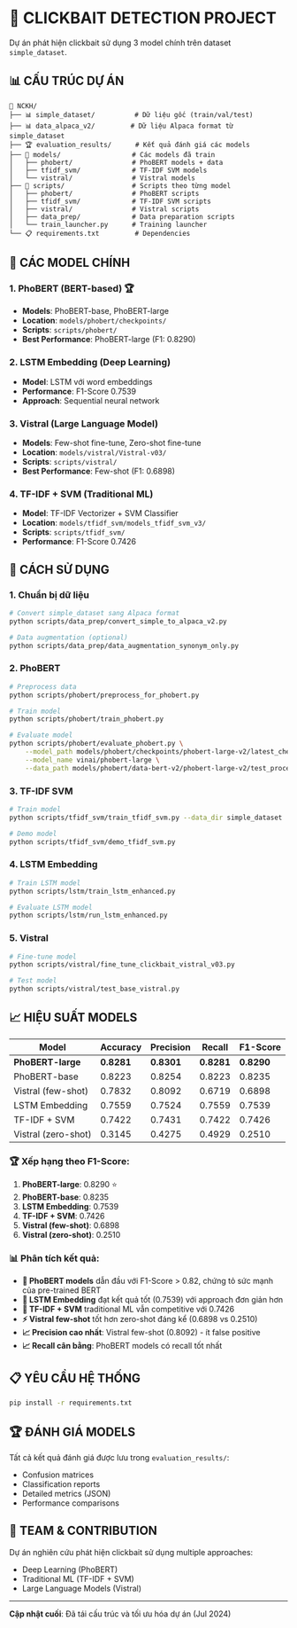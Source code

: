 # 🎯 CLICKBAIT DETECTION PROJECT

Dự án phát hiện clickbait sử dụng 3 model chính trên dataset `simple_dataset`.

## 📊 **CẤU TRÚC DỰ ÁN**

```
📁 NCKH/
├── 📊 simple_dataset/          # Dữ liệu gốc (train/val/test)
├── 📊 data_alpaca_v2/         # Dữ liệu Alpaca format từ simple_dataset
├── 🏆 evaluation_results/      # Kết quả đánh giá các models
├── 🤖 models/                  # Các models đã train
│   ├── phobert/               # PhoBERT models + data
│   ├── tfidf_svm/             # TF-IDF SVM models
│   └── vistral/               # Vistral models
├── 📝 scripts/                 # Scripts theo từng model
│   ├── phobert/               # PhoBERT scripts
│   ├── tfidf_svm/             # TF-IDF SVM scripts
│   ├── vistral/               # Vistral scripts
│   ├── data_prep/             # Data preparation scripts
│   └── train_launcher.py      # Training launcher
└── 📋 requirements.txt         # Dependencies
```

## 🤖 **CÁC MODEL CHÍNH**

### 1. **PhoBERT** (BERT-based) 🏆
- **Models**: PhoBERT-base, PhoBERT-large
- **Location**: `models/phobert/checkpoints/`
- **Scripts**: `scripts/phobert/`
- **Best Performance**: PhoBERT-large (F1: 0.8290)

### 2. **LSTM Embedding** (Deep Learning)
- **Model**: LSTM với word embeddings
- **Performance**: F1-Score 0.7539
- **Approach**: Sequential neural network

### 3. **Vistral** (Large Language Model)
- **Models**: Few-shot fine-tune, Zero-shot fine-tune
- **Location**: `models/vistral/Vistral-v03/`
- **Scripts**: `scripts/vistral/`
- **Best Performance**: Few-shot (F1: 0.6898)

### 4. **TF-IDF + SVM** (Traditional ML)
- **Model**: TF-IDF Vectorizer + SVM Classifier
- **Location**: `models/tfidf_svm/models_tfidf_svm_v3/`
- **Scripts**: `scripts/tfidf_svm/`
- **Performance**: F1-Score 0.7426

## 🚀 **CÁCH SỬ DỤNG**

### **1. Chuẩn bị dữ liệu**
```bash
# Convert simple_dataset sang Alpaca format
python scripts/data_prep/convert_simple_to_alpaca_v2.py

# Data augmentation (optional)
python scripts/data_prep/data_augmentation_synonym_only.py
```

### **2. PhoBERT**
```bash
# Preprocess data
python scripts/phobert/preprocess_for_phobert.py

# Train model
python scripts/phobert/train_phobert.py

# Evaluate model
python scripts/phobert/evaluate_phobert.py \
    --model_path models/phobert/checkpoints/phobert-large-v2/latest_checkpoint.pth \
    --model_name vinai/phobert-large \
    --data_path models/phobert/data-bert-v2/phobert-large-v2/test_processed.pkl
```

### **3. TF-IDF SVM**
```bash
# Train model
python scripts/tfidf_svm/train_tfidf_svm.py --data_dir simple_dataset

# Demo model
python scripts/tfidf_svm/demo_tfidf_svm.py
```

### **4. LSTM Embedding**
```bash
# Train LSTM model
python scripts/lstm/train_lstm_enhanced.py

# Evaluate LSTM model  
python scripts/lstm/run_lstm_enhanced.py
```

### **5. Vistral**
```bash
# Fine-tune model
python scripts/vistral/fine_tune_clickbait_vistral_v03.py

# Test model
python scripts/vistral/test_base_vistral.py
```

## 📈 **HIỆU SUẤT MODELS**

| Model | Accuracy | Precision | Recall | F1-Score |
|-------|----------|-----------|--------|----------|
| **PhoBERT-large** | **0.8281** | **0.8301** | **0.8281** | **0.8290** |
| PhoBERT-base | 0.8223 | 0.8254 | 0.8223 | 0.8235 |
| Vistral (few-shot) | 0.7832 | 0.8092 | 0.6719 | 0.6898 |
| LSTM Embedding | 0.7559 | 0.7524 | 0.7559 | 0.7539 |
| TF-IDF + SVM | 0.7422 | 0.7431 | 0.7422 | 0.7426 |
| Vistral (zero-shot) | 0.3145 | 0.4275 | 0.4929 | 0.2510 |

### 🏆 **Xếp hạng theo F1-Score:**
1. **PhoBERT-large**: 0.8290 ⭐
2. **PhoBERT-base**: 0.8235  
3. **LSTM Embedding**: 0.7539
4. **TF-IDF + SVM**: 0.7426
5. **Vistral (few-shot)**: 0.6898
6. **Vistral (zero-shot)**: 0.2510

### 📊 **Phân tích kết quả:**
- **🥇 PhoBERT models** dẫn đầu với F1-Score > 0.82, chứng tỏ sức mạnh của pre-trained BERT
- **🥈 LSTM Embedding** đạt kết quả tốt (0.7539) với approach đơn giản hơn
- **🥉 TF-IDF + SVM** traditional ML vẫn competitive với 0.7426  
- **⚡ Vistral few-shot** tốt hơn zero-shot đáng kể (0.6898 vs 0.2510)
- **📈 Precision cao nhất**: Vistral few-shot (0.8092) - ít false positive
- **📈 Recall cân bằng**: PhoBERT models có recall tốt nhất

## 📋 **YÊU CẦU HỆ THỐNG**

```bash
pip install -r requirements.txt
```

## 🏆 **ĐÁNH GIÁ MODELS**

Tất cả kết quả đánh giá được lưu trong `evaluation_results/`:
- Confusion matrices
- Classification reports  
- Detailed metrics (JSON)
- Performance comparisons

## 👥 **TEAM & CONTRIBUTION**

Dự án nghiên cứu phát hiện clickbait sử dụng multiple approaches:
- Deep Learning (PhoBERT)
- Traditional ML (TF-IDF + SVM)  
- Large Language Models (Vistral)

---
**Cập nhật cuối**: Đã tái cấu trúc và tối ưu hóa dự án (Jul 2024) 